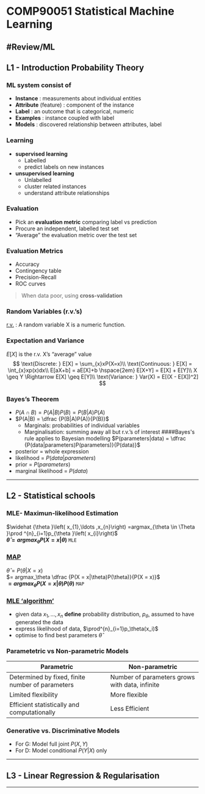 # COMP90051 Statistical Machine Learning
#Review/ML
---
## L1 - Introduction Probability Theory
### ML system consist of
* __Instance__ : measurements about individual entities
* __Attribute__ (feature) : component of the instance
* __Label__ : an outcome that is categorical, numeric
* __Examples__ :  instance coupled with label
* __Models__ : discovered relationship between attributes, label

### Learning
* __supervised learning__
	* Labelled
	* predict labels on new instances
* __unsupervised learning__
	* Unlabelled
	* cluster related instances
	* understand attribute relationships

### Evaluation
* Pick an __evaluation metric__ comparing label vs prediction
* Procure an independent, labelled test set
* “Average” the evaluation metric over the test set
### Evaluation Metrics
* Accuracy
* Contingency table
* Precision-Recall
* ROC curves
> When data poor, using __cross-validation__

### Random Variables (r.v.’s)
[r.v.](https://zh.wikipedia.org/wiki/%E9%9A%8F%E6%9C%BA%E5%8F%98%E9%87%8F) :
A random variable X is a numeric function.

### Expectation and Variance
$E[X]$ is the r.v. X’s “average” value
$$
\text{Discrete: } E[X] = \sum_{x}xP(X=x)\\
\text{Continuous: } E[X] = \int_{x}xp(x)dx\\
E[aX+b] = aE[X]+b \hspace{2em} E[X+Y] = E[X] + E[Y]\\
X \geq Y \Rightarrow E[X] \geq E[Y]\\
\text{Variance: } Var(X) = E[(X - E[X])^2]
$$

### Bayes’s Theorem
* $P(A \cap B) = P(A|B)P(B) = P(B|A)P(A)$
* $P(A|B) = \dfrac {P(B|A)P(A)}{P(B)}$
	* Marginals: probabilities of individual variables
	* Marginalisation: summing away all but r.v.’s of interest
####Bayes's rule applies to Bayesian modelling
$P(parameters|data) = \dfrac {P(data|parameters)P(parameters)}{P(data)}$
* posterior = whole expression
* likelihood = $P(data|parameters)$
* prior = $P(parameters)$
* marginal likelihood = $P(data)$
---
## L2 - Statistical schools
### MLE- Maximun-likelihood Estimation
$\widehat {\theta }\left( x_{1},\ldots ,x_{n}\right) =argmax_{\theta \in \Theta }\prod ^{n}_{i=1}p_{\theta }\left( x_{i}\right)$  
__$\hat{\theta} = argmax_\theta P(X=x|\theta)$__ `MLE`
### [MAP](http://www.cnblogs.com/sylvanas2012/p/5058065.html)
$\hat{\theta}=P(\theta|X = x)$  
$= argmax_\theta \dfrac {P(X = x|\theta)P(\theta)}{P(X = x)}$  
__$= argmax_\theta P(X = x|\theta)P(\theta)$__ `MAP`

### [MLE ‘algorithm’](https://www.zhihu.com/question/19725590/answer/217025594)
* given data $x_1,...,x_n$ __define__ probability distribution, $p_\theta$, assumed to have generated the data
* express likelihood of data, $\prod^{n}_{i=1}p_\theta(x_i)$
* optimise to find best parameters $\hat{\theta}$

### Parametetric vs Non-parametric Models
Parametric | Non-parametric
---------- | --------------
Determined by fixed, finite number of parameters | Number of parameters grows with data, infinite
Limited flexibility | More flexible
Efficient statistically and computationally | Less Efficient

### Generative vs. Discriminative Models
* For G: Model full joint $P(X,Y)$
* For D: Model conditional $P(Y|X)$ only
---
## L3 - Linear Regression & Regularisation


































---
